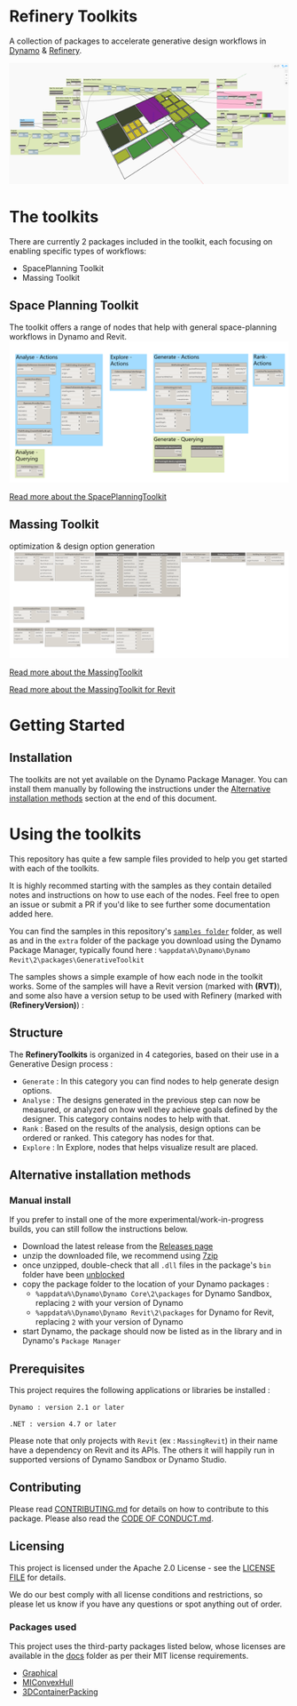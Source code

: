 # Refinery Toolkits

A collection of packages to accelerate generative design workflows in [Dynamo](http://www.dynamobim.org) & [Refinery](https://www.autodesk.com/solutions/refinery-beta).

![Space Planning Toolkit floorplan layout](samples/SpacePlanning/SpacePlanningToolkit_floorplan_layout.png)


# The toolkits
There are currently 2 packages included in the toolkit, each focusing on enabling specific types of workflows:
- SpacePlanning Toolkit
- Massing Toolkit

## Space Planning Toolkit
The toolkit offers a range of nodes that help with general space-planning workflows in Dynamo and Revit.  
![Space Planning Toolkit package nodes](docs/images/SpacePlanningToolkit.png)

[Read more about the SpacePlanningToolkit](src/SpacePlanning)

## Massing Toolkit
optimization & design option generation
![Massing Toolkit package nodes](docs/images/MassingToolkit.png)

[Read more about the MassingToolkit](src/MassingSandbox)

[Read more about the MassingToolkit for Revit](src/MassingRevit)

# Getting Started

## Installation
The toolkits are not yet available on the Dynamo Package Manager. You can install them manually by following the instructions under the [Alternative installation methods](#alternative-installation-methods) section at the end of this document. 

# Using the toolkits
This repository has quite a few sample files provided to help you get started with each of the toolkits. 

It is highly recommed starting with the samples as they contain detailed notes and instructions on how to use each of the nodes. 
Feel free to open an issue or submit a PR if you'd like to see further some documentation added here.

You can find the samples in this repository's [`samples folder`](https://github.com/DynamoDS/RefineryToolkits/tree/master/samples) folder, as well as and in the `extra` folder of the package you download using the Dynamo Package Manager, typically found here : `%appdata%\Dynamo\Dynamo Revit\2\packages\GenerativeToolkit`

The samples shows a simple example of how each node in the toolkit works. Some of the samples will have a Revit version (marked with __(RVT)__), and some also have a version setup to be used with Refinery (marked with __(RefineryVersion)__) :

## Structure
The __RefineryToolkits__ is organized in 4 categories, based on their use in a Generative Design process :
- `Generate` : In this category you can find nodes to help generate design options.
- `Analyse` : The designs generated in the previous step can now be measured, or analyzed on how well they achieve goals defined by the designer. This category contains nodes to help with that.
- `Rank` : Based on the results of the analysis, design options can be ordered or ranked. This category has nodes for that.
- `Explore` : In Explore, nodes that helps visualize result are placed. 


## Alternative installation methods

### Manual install
If you prefer to install one of the more experimental/work-in-progress builds, you can still follow the instructions below.

- Download the latest release from the [Releases page](https://github.com/DynamoDS/RefineryToolkits/releases)
- unzip the downloaded file, we recommend using [7zip](https://www.7-zip.org/download.html)
- once unzipped, double-check that all `.dll` files in the package's `bin` folder have been [unblocked](https://blogs.msdn.microsoft.com/delay/p/unblockingdownloadedfile/)
- copy the package folder to the location of your Dynamo packages  :
    - `%appdata%\Dynamo\Dynamo Core\2\packages` for Dynamo Sandbox, replacing `2` with your version of Dynamo
    - `%appdata%\Dynamo\Dynamo Revit\2\packages` for Dynamo for Revit, replacing `2` with your version of Dynamo
- start Dynamo, the package should now be listed as in the library and in Dynamo's `Package Manager`


## Prerequisites

This project requires the following applications or libraries be installed :

```
Dynamo : version 2.1 or later
```
```
.NET : version 4.7 or later
```

Please note that only projects with `Revit` (ex : `MassingRevit`) in their name have a dependency on Revit and its APIs. The others it will happily run in supported versions of Dynamo Sandbox or Dynamo Studio.

## Contributing
Please read [CONTRIBUTING.md](https://github.com/DynamoDS/RefineryToolkits/tree/master/docs/CONTRIBUTING.md) for details on how to contribute to this package. Please also read the [CODE OF CONDUCT.md](https://github.com/DynamoDS/RefineryToolkits/tree/master/docs/CODE_OF_CONDUCT.md).

## Licensing

This project is licensed under the Apache 2.0 License - see the [LICENSE FILE](https://github.com/DynamoDS/RefineryToolkits/tree/master/LICENSE) for details.

We do our best comply with all license conditions and restrictions, so please let us know if you have any questions or spot anything out of order.

### Packages used

This project uses the third-party packages listed below, whose licenses are available in the [docs](https://github.com/DynamoDS/RefineryToolkits/tree/master/docs) folder as per their MIT license requirements.

- [Graphical](https://github.com/alvpickmans/Graphical)
- [MIConvexHull](https://github.com/DesignEngrLab/MIConvexHull)
- [3DContainerPacking](https://github.com/davidmchapman/3DContainerPacking)
